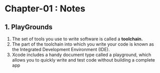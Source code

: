 # Chapter-01 : Notes

## 1. PlayGrounds

1. The set of tools you use to write software is called a **toolchain.**
2. The part of the toolchain into which you write your code is known as the Integrated Development Environment (IDE).
3. Xcode includes a handy document type called a playground, which allows you to quickly write and test code without building a complete app
